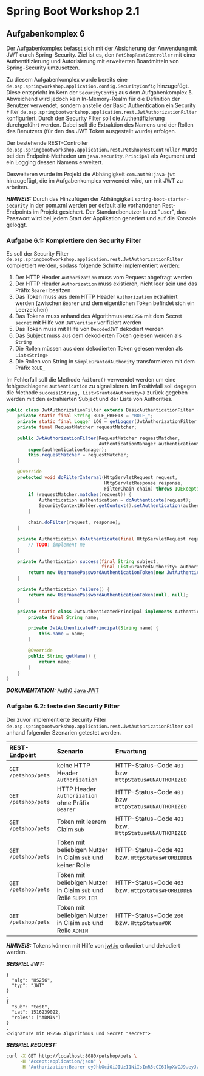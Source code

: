 # Spring Boot Workshop 2.1

## Aufgabenkomplex 6

Der Aufgabenkomplex befasst sich mit der Absicherung der Anwendung mit JWT durch Spring-Security. Ziel ist es, den `PetShopRestController` mit einer
Authentifizierung und Autorisierung mit erweiterten Boardmitteln von Spring-Security umzusetzen. 

Zu diesem Aufgabenkomplex wurde bereits eine `de.osp.springworkshop.application.config.SecurityConfig` hinzugefügt.
Diese entspricht im Kern der `SecurityConfig` aus dem Aufgabenkomplex 5.
Abweichend wird jedoch kein In-Memory-Realm für die Definition der Benutzer verwendet, sondern
anstelle der Basic Authentication ein Security Filter `de.osp.springbootworkshop.application.rest.JwtAuthorizationFilter` konfiguriert.
Durch den Security Filter soll die Authentifizierung durchgeführt werden. Dabei soll die Extraktion des Namens und der Rollen des Benutzers (für den das JWT Token 
ausgestellt wurde) erfolgen.

Der bestehende REST-Controller `de.osp.springbootworkshop.application.rest.PetShopRestController` wurde bei den Endpoint-Methoden um `java.security.Principal` als Argument
und ein Logging dessen Namens erweitert.

Desweiteren wurde im Projekt die Abhängigkeit `com.auth0:java-jwt` hinzugefügt, die im Aufgabenkomplex verwendet wird, um mit JWT zu arbeiten.

**_HINWEIS:_** Durch das Hinzufügen der Abhängigkeit `spring-boot-starter-security` in der pom.xml werden per default alle
vorhandenen Rest-Endpoints im Projekt gesichert. Der Standardbenutzer lautet "user", das Passwort wird bei jedem Start
der Applikation generiert und auf die Konsole geloggt.


### Aufgabe 6.1: Komplettiere den Security Filter

Es soll der Security Filter `de.osp.springbootworkshop.application.rest.JwtAuthorizationFilter` komplettiert werden, sodass folgende Schritte implementiert werden:
1. Der HTTP Header `Authorization` muss vom Request abgefragt werden
2. Der HTTP Header `Authorization` muss existieren, nicht leer sein und das Präfix `Bearer` besitzen
3. Das Token muss aus dem HTTP Header `Authorization` extrahiert werden (zwischen `Bearer` und dem eigentlichen Token befindet sich ein Leerzeichen)
4. Das Tokens muss anhand des Algorithmus `HMAC256` mit dem Secret `secret` mit Hilfe von `JWTVerifier` verifiziert werden
5. Das Token muss mit Hilfe von `DecodedJWT` dekodiert werden
6. Das Subject muss aus dem dekodierten Token gelesen werden als `String`
7. Die Rollen müssen aus dem dekodierten Token gelesen werden als `List<String>`
8. Die Rollen von String in `SimpleGrantedAuthority` transformieren mit dem Präfix `ROLE_`

Im Fehlerfall soll die Methode `failure()` verwendet werden um eine fehlgeschlagene `Authentication` zu signalisieren.
Im Positivfall soll dagegen die Methode `success(String, List<GrantedAuthority>)` zurück gegeben werden mit den extrahierten Subject und der Liste von Authorities.

```java
public class JwtAuthorizationFilter extends BasicAuthenticationFilter {
    private static final String ROLE_PREFIX = "ROLE_";
    private static final Logger LOG = getLogger(JwtAuthorizationFilter.class);
    private final RequestMatcher requestMatcher;

    public JwtAuthorizationFilter(RequestMatcher requestMatcher,
                                  AuthenticationManager authenticationManager) {
        super(authenticationManager);
        this.requestMatcher = requestMatcher;
    }

    @Override
    protected void doFilterInternal(HttpServletRequest request,
                                    HttpServletResponse response,
                                    FilterChain chain) throws IOException, ServletException {
        if (requestMatcher.matches(request)) {
            Authentication authentication = doAuthenticate(request);
            SecurityContextHolder.getContext().setAuthentication(authentication);
        }

        chain.doFilter(request, response);
    }

    private Authentication doAuthenticate(final HttpServletRequest request) {
        // TODO: implement me
    }

    private Authentication success(final String subject,
                                   final List<GrantedAuthority> authorities) {
        return new UsernamePasswordAuthenticationToken(new JwtAuthenticatedPrincipal(subject), null, authorities);
    }

    private Authentication failure() {
        return new UsernamePasswordAuthenticationToken(null, null);
    }

    private static class JwtAuthenticatedPrincipal implements AuthenticatedPrincipal {
        private final String name;

        private JwtAuthenticatedPrincipal(String name) {
            this.name = name;
        }

        @Override
        public String getName() {
            return name;
        }
    }
}
```

**_DOKUMENTATION:_** [Auth0 Java JWT](https://github.com/auth0/java-jwt) 


### Aufgabe 6.2: teste den Security Filter

Der zuvor implementierte Security Filter `de.osp.springbootworkshop.application.rest.JwtAuthorizationFilter` soll anhand folgender Szenarien getestet werden.

| REST-Endpoint       | Szenario                                                        | Erwartung                                            |
|:--------------------|:----------------------------------------------------------------|:-----------------------------------------------------|
| `GET /petshop/pets` | keine HTTP Header `Authorization`                               | HTTP-Status-Code `401` bzw `HttpStatus#UNAUTHORIZED` |
| `GET /petshop/pets` | HTTP Header `Authorization` ohne Präfix `Bearer`                | HTTP-Status-Code `401` bzw `HttpStatus#UNAUTHORIZED` |
| `GET /petshop/pets` | Token mit leerem Claim `sub`                                    | HTTP-Status-Code `401` bzw. `HttpStatus#UNAUTHORIZED`|
| `GET /petshop/pets` | Token mit beliebigen Nutzer in Claim `sub` und keiner Rolle     | HTTP-Status-Code `403` bzw. `HttpStatus#FORBIDDEN`   |
| `GET /petshop/pets` | Token mit beliebigen Nutzer in Claim `sub` und Rolle `SUPPLIER` | HTTP-Status-Code `403` bzw. `HttpStatus#FORBIDDEN`   |
| `GET /petshop/pets` | Token mit beliebigen Nutzer in Claim `sub` und Rolle `ADMIN`    | HTTP-Status-Code `200` bzw. `HttpStatus#OK`          |


**_HINWEIS:_** Tokens können mit Hilfe von [jwt.io](https://jwt.io/) enkodiert und dekodiert werden.

**_BEISPIEL JWT:_**
```
{
  "alg": "HS256",
  "typ": "JWT"
}
.
{
  "sub": "test",
  "iat": 1516239022,
  "roles": ["ADMIN"]
}
.
<Signature mit HS256 Algorithmus und Secret "secret">
```


**_BEISPIEL REQUEST:_**
```bash
curl -X GET http://localhost:8080/petshop/pets \
     -H "Accept:application/json" \
     -H "Authorization:Bearer eyJhbGciOiJIUzI1NiIsInR5cCI6IkpXVCJ9.eyJzdWIiOiJ0ZXN0IiwiaWF0IjoxNTE2MjM5MDIyLCJyb2xlcyI6WyJBRE1JTiJdfQ.cyCLHQWkQH3MvtvjYhtZZKRhX6gLUzVR_QMBGNvQH2s"
```